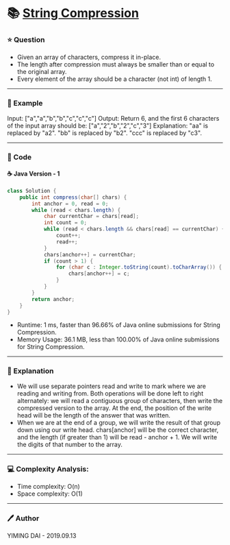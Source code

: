 # :books: [String Compression](https://leetcode.com/problems/string-compression/)

### :star: Question

- Given an array of characters, compress it in-place.
- The length after compression must always be smaller than or equal to the original array.
- Every element of the array should be a character (not int) of length 1.



--- 

### :car: Example

Input:
["a","a","b","b","c","c","c"]
Output:
Return 6, and the first 6 characters of the input array should be: ["a","2","b","2","c","3"]
Explanation:
"aa" is replaced by "a2". "bb" is replaced by "b2". "ccc" is replaced by "c3".

---

### :hammer: Code

#### :coffee: Java Version - 1

```java
class Solution {
    public int compress(char[] chars) {
        int anchor = 0, read = 0;
        while (read < chars.length) {
            char currentChar = chars[read];
            int count = 0;
            while (read < chars.length && chars[read] == currentChar) {
                count++;
                read++;
            }
            chars[anchor++] = currentChar;
            if (count > 1) {
                for (char c : Integer.toString(count).toCharArray()) {
                    chars[anchor++] = c;
                }
            }
        }
        return anchor;
    }
}
```

- Runtime: 1 ms, faster than 96.66% of Java online submissions for String Compression.
- Memory Usage: 36.1 MB, less than 100.00% of Java online submissions for String Compression.

---

### :pencil: Explanation

- We will use separate pointers read and write to mark where we are reading and writing from. Both operations will be done left to right alternately: we will read a contiguous group of characters, then write the compressed version to the array. At the end, the position of the write head will be the length of the answer that was written.
- When we are at the end of a group, we will write the result of that group down using our write head. chars[anchor] will be the correct character, and the length (if greater than 1) will be read - anchor + 1. We will write the digits of that number to the array.

---

### :computer: Complexity Analysis:

- Time complexity: O(n)
- Space complexity: O(1)

---

### :pen: Author

YIMING DAI - 2019.09.13
